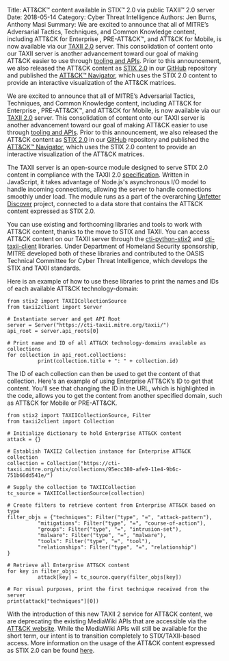 Title: ATT&CK™ content available in STIX™ 2.0 via public TAXII™ 2.0 server
Date: 2018-05-14
Category: Cyber Threat Intelligence
Authors: Jen Burns, Anthony Masi
Summary: We are excited to announce that all of MITRE’s Adversarial Tactics, Techniques, and Common Knowledge content, including ATT&CK for Enterprise , PRE-ATT&CK™, and ATT&CK for Mobile, is now available via our [TAXII 2.0](https://oasis-open.github.io/cti-documentation/taxii/intro.html) server. This consolidation of content onto our TAXII server is another advancement toward our goal of making ATT&CK easier to use through [tooling and APIs](https://www.mitre.org/capabilities/cybersecurity/overview/cybersecurity-blog/whats-next-for-attck%E2%84%A2). Prior to this announcement, we also released the ATT&CK content as [STIX 2.0](https://oasis-open.github.io/cti-documentation/stix/intro) in our [GitHub](https://github.com/mitre/cti) repository and published the [ATT&CK™ Navigator](https://github.com/mitre/attack-navigator), which uses the STIX 2.0 content to provide an interactive visualization of the ATT&CK matrices.

We are excited to announce that all of MITRE’s Adversarial Tactics, Techniques, and Common Knowledge content, including ATT&CK for Enterprise , PRE-ATT&CK™, and ATT&CK for Mobile, is now available via our [TAXII 2.0](https://oasis-open.github.io/cti-documentation/taxii/intro.html) server. This consolidation of content onto our TAXII server is another advancement toward our goal of making ATT&CK easier to use through [tooling and APIs](https://www.mitre.org/capabilities/cybersecurity/overview/cybersecurity-blog/whats-next-for-attck%E2%84%A2). Prior to this announcement, we also released the ATT&CK content as [STIX 2.0](https://oasis-open.github.io/cti-documentation/stix/intro) in our [GitHub](https://github.com/mitre/cti) repository and published the [ATT&CK™ Navigator](https://github.com/mitre/attack-navigator), which uses the STIX 2.0 content to provide an interactive visualization of the ATT&CK matrices.

The TAXII server is an open-source module designed to serve STIX 2.0 content in compliance with the TAXII 2.0 [specification](https://oasis-open.github.io/cti-documentation/resources#taxii-20-specification). Written in JavaScript, it takes advantage of Node.js's asynchronous I/O model to handle incoming connections, allowing the server to handle connections smoothly under load. The module runs as a part of the overarching [Unfetter Discover](https://github.com/unfetter-discover) project, connected to a data store that contains the ATT&CK content expressed as STIX 2.0.

You can use existing and forthcoming libraries and tools to work with ATT&CK content, thanks to the move to STIX and TAXII. You can access ATT&CK content on our TAXII server through the [cti-python-stix2](https://github.com/oasis-open/cti-python-stix2) and [cti-taxii-client](https://github.com/oasis-open/cti-taxii-client) libraries. Under Department of Homeland Security sponsorship, MITRE developed both of these libraries and contributed to the OASIS Technical Committee for Cyber Threat Intelligence, which develops the STIX and TAXII standards.

Here is an example of how to use these libraries to print the names and IDs of each available ATT&CK technology-domain:
```
from stix2 import TAXIICollectionSource
from taxii2client import Server

# Instantiate server and get API Root
server = Server("https://cti-taxii.mitre.org/taxii/")
api_root = server.api_roots[0]

# Print name and ID of all ATT&CK technology-domains available as collections
for collection in api_root.collections:
          print(collection.title + ": " + collection.id)
```
The ID of each collection can then be used to get the content of that collection. Here's an example of using Enterprise ATT&CK’s ID to get that content. You'll see that changing the ID in the URL, which is highlighted in the code, allows you to get the content from another specified domain, such as ATT&CK for Mobile or PRE-ATT&CK.
```
from stix2 import TAXIICollectionSource, Filter
from taxii2client import Collection

# Initialize dictionary to hold Enterprise ATT&CK content
attack = {}

# Establish TAXII2 Collection instance for Enterprise ATT&CK collection
collection = Collection("https://cti-taxii.mitre.org/stix/collections/95ecc380-afe9-11e4-9b6c-751b66dd541e/")

# Supply the collection to TAXIICollection
tc_source = TAXIICollectionSource(collection)

# Create filters to retrieve content from Enterprise ATT&CK based on type
filter_objs = {"techniques": Filter("type", "=", "attack-pattern"),
          "mitigations": Filter("type", "=", "course-of-action"),
          "groups": Filter("type", "=", "intrusion-set"),
          "malware": Filter("type", "=", "malware"),
          "tools": Filter("type", "=", "tool"),
          "relationships": Filter("type", "=", "relationship")
}

# Retrieve all Enterprise ATT&CK content
for key in filter_objs:
          attack[key] = tc_source.query(filter_objs[key])

# For visual purposes, print the first technique received from the server
print(attack["techniques"][0])
```
With the introduction of this new TAXII 2 service for ATT&CK content, we are deprecating the existing MediaWiki APIs that are accessible via the [ATT&CK website](https://attack.mitre.org/). While the MediaWiki APIs will still be available for the short term, our intent is to transition completely to STIX/TAXII-based access. More information on the usage of the ATT&CK content expressed as STIX 2.0 can be found [here](https://github.com/mitre/cti/blob/master/USAGE.md).